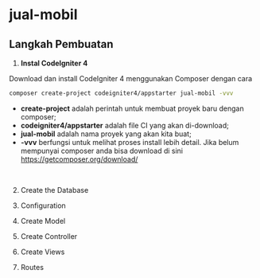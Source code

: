 # jual-mobil

## Langkah Pembuatan
1. <b>Instal CodeIgniter 4</b><br>

Download dan install CodeIgniter 4 menggunakan Composer dengan cara 
```bash
composer create-project codeigniter4/appstarter jual-mobil -vvv
```
- <b>create-project</b> adalah perintah untuk membuat proyek baru dengan composer;
- <b>codeigniter4/appstarter</b> adalah file CI yang akan di-download;
- <b>jual-mobil</b> adalah nama proyek yang akan kita buat;
- <b>-vvv</b> berfungsi untuk melihat proses install lebih detail.
Jika belum mempunyai composer anda bisa download di sini https://getcomposer.org/download/</p><br>


2. Create the Database


3.  Configuration


4. Create Model


5. Create Controller


6. Create Views


7. Routes

